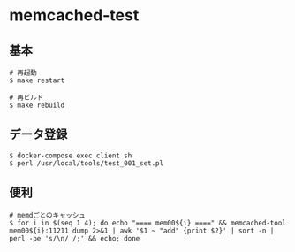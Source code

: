 # memcached-test

## 基本

```
# 再起動
$ make restart

# 再ビルド
$ make rebuild

```

## データ登録

```
$ docker-compose exec client sh
$ perl /usr/local/tools/test_001_set.pl
```

## 便利

```
# memdごとのキャッシュ
$ for i in $(seq 1 4); do echo "==== mem00${i} ====" && memcached-tool mem00${i}:11211 dump 2>&1 | awk '$1 ~ "add" {print $2}' | sort -n | perl -pe 's/\n/ /;' && echo; done
```
